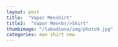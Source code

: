 ```yaml
---
layout: post
title:  "Vapor Menshirt"
title2:  "Vapor Men<br/>Shirt"
thumbimage: "/labadiena/img/photo9.jpg"
categories: man shirt new
---
```

